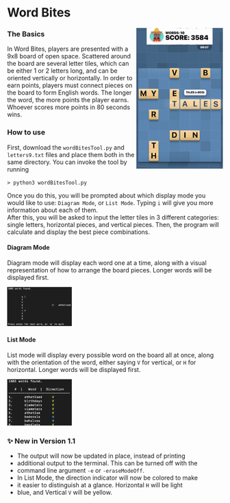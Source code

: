 # Word Bites  

<img src="/Images/Word%20Bites/sampleWordBitesBoard.jpeg" alt = "sample board" width="40%" align = "right">     

### The Basics  
In Word Bites, players are presented with a 9x8 board of open space. 
Scattered around the board are several letter tiles, which can be 
either 1 or 2 letters long, and can be oriented vertically or 
horizontally. In order to earn points, players must connect pieces 
on the board to form English words. The longer the word, the more 
points the player earns. Whoever scores more points in 80 seconds 
wins.
### How to use
First, download the `wordBitesTool.py` and `letters9.txt` files and 
place them both in the same directory. You can invoke the tool by 
running  
```
> python3 wordBitesTool.py
```
Once you do this, you will be prompted about which display mode you 
would like to use: `Diagram Mode`, or `List Mode`. Typing `i` will 
give you more information about each of them.  
After this, you will be asked to input the letter tiles in 3 different 
categories: single letters, horizontal pieces, and vertical pieces. 
Then, the program will calculate and display the best piece 
combinations.
#### Diagram Mode
Diagram mode will display each word one at a time, along with a visual 
representation of how to arrange the board pieces. Longer words will 
be displayed first.  

<img src="/Images/Word%20Bites/sampleDiagramMode.png" alt = "sample diagram mode" width = "30%"> 
    
#### List Mode
List mode will display every possible word on the board all at once, 
along with the orientation of the word, either saying `V` for 
vertical, or `H` for horizontal. Longer words will be displayed first.  

<img src="/Images/Word%20Bites/sampleListMode.png" alt = "sample list mode" width = "30%">  

### ✨ New in Version 1.1
* The output will now be updated in place, instead of printing 
* additional output to the terminal. This can be turned off with the 
* command line argument `-e` or `-eraseModeOff`.
* In List Mode, the direction indicator will now be colored to make 
* it easier to distinguish at a glance. Horizontal `H` will be light 
* blue, and Vertical `V` will be yellow.
